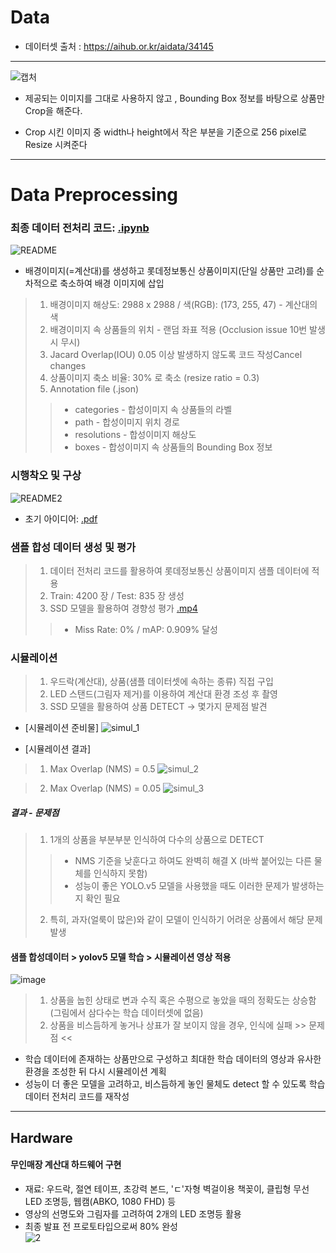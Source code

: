 # Data

* 데이터셋 출처 : https://aihub.or.kr/aidata/34145

---

![캡처](https://user-images.githubusercontent.com/70448161/131636731-e2abdd3f-0fc6-4e19-8d9b-0f89235f4c13.PNG)

* 제공되는 이미지를 그대로 사용하지 않고 , Bounding Box 정보를 바탕으로 상품만 Crop을 해준다.

* Crop 시킨 이미지 중 width나 height에서 작은 부분을 기준으로 256 pixel로 Resize 시켜준다

---
# Data Preprocessing

### 최종 데이터 전처리 코드: [.ipynb](https://github.com/mu-in/muin_DL/blob/main/Data/LOTTE_Data_Augmentation.ipynb)

![README](https://user-images.githubusercontent.com/32587029/133219260-67a994d2-8cee-4867-981e-903d9945a8f5.PNG)

* 배경이미지(=계산대)를 생성하고 롯데정보통신 상품이미지(단일 상품만 고려)를 순차적으로 축소하여 배경 이미지에 삽입
> 1. 배경이미지 해상도: 2988 x 2988 / 색(RGB): (173, 255, 47) - 계산대의 색
> 2. 배경이미지 속 상품들의 위치 - 랜덤 좌표 적용 (Occlusion issue 10번 발생시 무시)
> 3. Jacard Overlap(IOU) 0.05 이상 발생하지 않도록 코드 작성Cancel changes
> 4. 상품이미지 축소 비율: 30% 로 축소 (resize ratio = 0.3)
> 5. Annotation file (.json)
> > * categories - 합성이미지 속 상품들의 라벨
> > * path - 합성이미지 위치 경로
> > * resolutions - 합성이미지 해상도
> > * boxes - 합성이미지 속 상품들의 Bounding Box 정보 

### 시행착오 및 구상

![README2](https://user-images.githubusercontent.com/32587029/133219268-8a59f21c-e457-4c22-90c9-c5aee0466d52.PNG)

* 초기 아이디어: [.pdf](https://github.com/mu-in/muin_DL/blob/main/Data/DataAugmentationPlan.pdf)

### 샘플 합성 데이터 생성 및 평가

> 1. 데이터 전처리 코드를 활용하여 롯데정보통신 상품이미지 샘플 데이터에 적용
> 2. Train: 4200 장 / Test: 835 장 생성
> 3. SSD 모델을 활용하여 경향성 평가 [.mp4](https://github.com/mu-in/muin_DL/blob/main/Data/detected_video_semi.mp4)
> > * Miss Rate: 0% / mAP: 0.909% 달성 

### 시뮬레이션

> 1. 우드락(계산대), 상품(샘플 데이터셋에 속하는 종류) 직접 구입
> 2. LED 스탠드(그림자 제거)를 이용하여 계산대 환경 조성 후 촬영
> 3. SSD 모델을 활용하여 상품 DETECT -> 몇가지 문제점 발견

* [시뮬레이션 준비물]
![simul_1](https://user-images.githubusercontent.com/32587029/134758521-9f260bb1-b042-432d-80f4-17f493d3f6e4.PNG)

* [시뮬레이션 결과]
> 1. Max Overlap (NMS) = 0.5
![simul_2](https://user-images.githubusercontent.com/32587029/134758544-85ab5fd3-cc0d-4a55-8354-bdd2b41362ab.PNG)

> 2. Max Overlap (NMS) = 0.05
![simul_3](https://user-images.githubusercontent.com/32587029/134758545-b2842230-5192-402b-837b-7f79de392b03.PNG)

##### 결과 - 문제점
> 1. 1개의 상품을 부분부분 인식하여 다수의 상품으로 DETECT
> > - NMS 기준을 낮훈다고 하여도 완벽히 해결 X (바싹 붙어있는 다른 물체를 인식하지 못함)
> > - 성능이 좋은 YOLO.v5 모델을 사용했을 때도 이러한 문제가 발생하는지 확인 필요
> 2. 특히, 과자(얼룩이 많은)와 같이 모델이 인식하기 어려운 상품에서 해당 문제 발생 

#### 샘플 합성데이터 > yolov5 모델 학습 > 시뮬레이션 영상 적용

![image](https://user-images.githubusercontent.com/32587029/136557302-ac52db25-9ff3-457a-b026-4c61f9f1a3f0.png)

> 1. 상품을 눕힌 상태로 변과 수직 혹은 수평으로 놓았을 때의 정확도는 상승함 (그림에서 삼다수는 학습 데이터셋에 없음)
> 2. 상품을 비스듬하게 놓거나 상표가 잘 보이지 않을 경우, 인식에 실패 >> 문제점 <<

* 학습 데이터에 존재하는 상품만으로 구성하고 최대한 학습 데이터의 영상과 유사한 환경을 조성한 뒤 다시 시뮬레이션 계획
* 성능이 더 좋은 모델을 고려하고, 비스듬하게 놓인 물체도 detect 할 수 있도록 학습 데이터 전처리 코드를 재작성  

---
## Hardware

#### 무인매장 계산대 하드웨어 구현
* 재료: 우드락, 절연 테이프, 초강력 본드, 'ㄷ'자형 벽걸이용 책꽂이, 클립형 무선 LED 조명등, 웹캠(ABKO, 1080 FHD) 등
* 영상의 선명도와 그림자를 고려하여 2개의 LED 조명등 활용
* 최종 발표 전 프로토타입으로써 80% 완성   
![2](https://user-images.githubusercontent.com/32587029/144235528-3f31fb05-c9d8-47c3-8dda-6724909a1fce.JPG)
